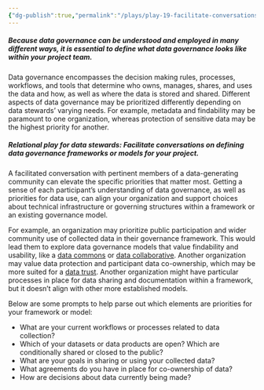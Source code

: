 ```yaml
---
{"dg-publish":true,"permalink":"/plays/play-19-facilitate-conversations-on-defining-data-governance-for-your-project/"}
---
```


##### **Because data governance can be understood and employed in many different ways, it is essential to define what data governance looks like within your project team.** 
Data governance encompasses the decision making rules, processes, workflows, and tools that determine who owns, manages, shares, and uses the data and how, as well as where the data is stored and shared. Different aspects of data governance may be prioritized differently depending on data stewards’ varying needs. For example, metadata and findability may be paramount to one organization, whereas protection of sensitive data may be the highest priority for another.

  

##### **Relational play for data stewards: Facilitate conversations on defining data governance frameworks or models for your project.** 
A facilitated conversation with pertinent members of a data-generating community can elevate the specific priorities that matter most. Getting a sense of each participant’s understanding of data governance, as well as priorities for data use, can align your organization and support choices about technical infrastructure or governing structures within a framework or an existing governance model.

For example, an organization may prioritize public participation and wider community use of collected data in their governance framework. This would lead them to explore data governance models that value findability and usability, like a [data commons](https://policyreview.info/glossary/data-commons) or [data collaborative](https://sverhulst.medium.com/data-collaboratives-exchanging-data-to-improve-people-s-lives-d0fcfc1bdd9a). Another organization may value data protection and participant data co-ownership, which may be more suited for a [data trust](https://medium.com/@anoukruhaak/data-trusts-why-what-and-how-a8b53b53d34). Another organization might have particular processes in place for data sharing and documentation within a framework, but it doesn’t align with other more established models. 

Below are some prompts to help parse out which elements are priorities for your framework or model:
- What are your current workflows or processes related to data collection?
- Which of your datasets or data products are open? Which are conditionally shared or closed to the public?
- What are your goals in sharing or using your collected data?
- What agreements do you have in place for co-ownership of data?
- How are decisions about data currently being made?

